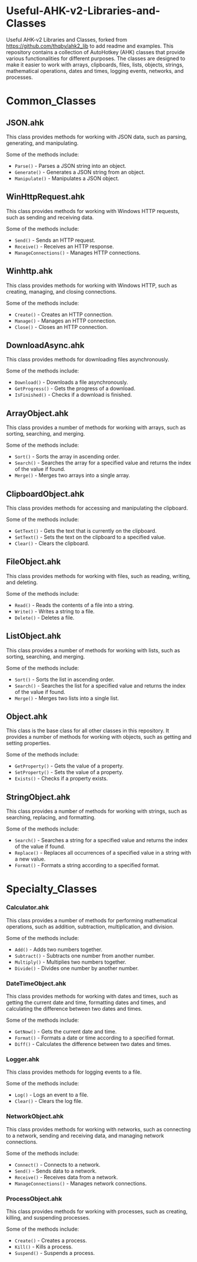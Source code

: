 # Useful-AHK-v2-Libraries-and-Classes
Useful AHK-v2 Libraries and Classes, forked from https://github.com/thqby/ahk2_lib to add readme and examples.
This repository contains a collection of AutoHotkey (AHK) classes that provide various functionalities for different purposes. The classes are designed to make it easier to work with arrays, clipboards, files, lists, objects, strings, mathematical operations, dates and times, logging events, networks, and processes.

# Common_Classes

## JSON.ahk

This class provides methods for working with JSON data, such as parsing, generating, and manipulating.

Some of the methods include:
- `Parse()` - Parses a JSON string into an object.
- `Generate()` - Generates a JSON string from an object.
- `Manipulate()` - Manipulates a JSON object.

## WinHttpRequest.ahk

This class provides methods for working with Windows HTTP requests, such as sending and receiving data.

Some of the methods include:
- `Send()` - Sends an HTTP request.
- `Receive()` - Receives an HTTP response.
- `ManageConnections()` - Manages HTTP connections.

## Winhttp.ahk

This class provides methods for working with Windows HTTP, such as creating, managing, and closing connections.

Some of the methods include:
- `Create()` - Creates an HTTP connection.
- `Manage()` - Manages an HTTP connection.
- `Close()` - Closes an HTTP connection.

## DownloadAsync.ahk

This class provides methods for downloading files asynchronously.

Some of the methods include:
- `Download()` - Downloads a file asynchronously.
- `GetProgress()` - Gets the progress of a download.
- `IsFinished()` - Checks if a download is finished.


## ArrayObject.ahk

This class provides a number of methods for working with arrays, such as sorting, searching, and merging.

Some of the methods include:
- `Sort()` - Sorts the array in ascending order.
- `Search()` - Searches the array for a specified value and returns the index of the value if found.
- `Merge()` - Merges two arrays into a single array.

## ClipboardObject.ahk

This class provides methods for accessing and manipulating the clipboard.

Some of the methods include:
- `GetText()` - Gets the text that is currently on the clipboard.
- `SetText()` - Sets the text on the clipboard to a specified value.
- `Clear()` - Clears the clipboard.

## FileObject.ahk

This class provides methods for working with files, such as reading, writing, and deleting.

Some of the methods include:
- `Read()` - Reads the contents of a file into a string.
- `Write()` - Writes a string to a file.
- `Delete()` - Deletes a file.

## ListObject.ahk

This class provides a number of methods for working with lists, such as sorting, searching, and merging.

Some of the methods include:
- `Sort()` - Sorts the list in ascending order.
- `Search()` - Searches the list for a specified value and returns the index of the value if found.
- `Merge()` - Merges two lists into a single list.

## Object.ahk

This class is the base class for all other classes in this repository. It provides a number of methods for working with objects, such as getting and setting properties.

Some of the methods include:
- `GetProperty()` - Gets the value of a property.
- `SetProperty()` - Sets the value of a property.
- `Exists()` - Checks if a property exists.

## StringObject.ahk

This class provides a number of methods for working with strings, such as searching, replacing, and formatting.

Some of the methods include:
- `Search()` - Searches a string for a specified value and returns the index of the value if found.
- `Replace()` - Replaces all occurrences of a specified value in a string with a new value.
- `Format()` - Formats a string according to a specified format.

# Specialty_Classes

### Calculator.ahk

This class provides a number of methods for performing mathematical operations, such as addition, subtraction, multiplication, and division.

Some of the methods include:
- `Add()` - Adds two numbers together.
- `Subtract()` - Subtracts one number from another number.
- `Multiply()` - Multiplies two numbers together.
- `Divide()` - Divides one number by another number.

### DateTimeObject.ahk

This class provides methods for working with dates and times, such as getting the current date and time, formatting dates and times, and calculating the difference between two dates and times.

Some of the methods include:
- `GetNow()` - Gets the current date and time.
- `Format()` - Formats a date or time according to a specified format.
- `Diff()` - Calculates the difference between two dates and times.

### Logger.ahk

This class provides methods for logging events to a file.

Some of the methods include:
- `Log()` - Logs an event to a file.
- `Clear()` - Clears the log file.

### NetworkObject.ahk

This class provides methods for working with networks, such as connecting to a network, sending and receiving data, and managing network connections.

Some of the methods include:
- `Connect()` - Connects to a network.
- `Send()` - Sends data to a network.
- `Receive()` - Receives data from a network.
- `ManageConnections()` - Manages network connections.

### ProcessObject.ahk

This class provides methods for working with processes, such as creating, killing, and suspending processes.

Some of the methods include:
- `Create()` - Creates a process.
- `Kill()` - Kills a process.
- `Suspend()` - Suspends a process.
